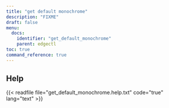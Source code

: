 ```yaml
---
title: "get default monochrome"
description: "FIXME"
draft: false
menu:
  docs:
    identifier: "get_default_monochrome"
    parent: edgectl
toc: true
command_reference: true
---
```


## Help

{{< readfile file="get_default_monochrome.help.txt" code="true" lang="text" >}}
